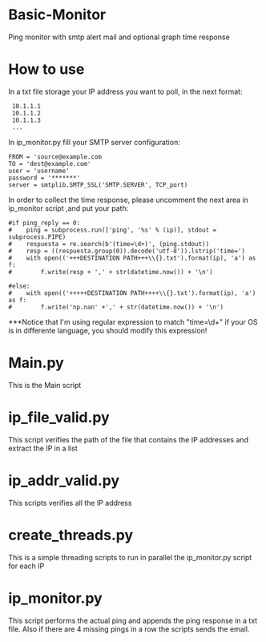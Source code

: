 # Basic-Monitor
Ping monitor with smtp alert mail and optional graph time response

# How to use
In a txt file storage your IP address you want to poll, in the next format:

     10.1.1.1
     10.1.1.2
     10.1.1.3
     ...

In ip_monitor.py fill your SMTP server configuration:

    FROM = 'source@example.com
    TO = 'dest@example.com'
    user = 'username'
    password = '*******'
    server = smtplib.SMTP_SSL('SMTP.SERVER', TCP_port)

In order to collect the time response, please uncomment the next area in ip_monitor script ,and put your path:

    #if ping_reply == 0:
    #    ping = subprocess.run(['ping', '%s' % (ip)], stdout = subprocess.PIPE)
    #    respuesta = re.search(b'(time=\d+)', (ping.stdout))
    #    resp = ((respuesta.group(0)).decode('utf-8')).lstrip('time=')
    #    with open(('+++DESTINATION PATH+++\\{}.txt').format(ip), 'a') as f:
    #        f.write(resp + ',' + str(datetime.now()) + '\n')

    #else:
    #    with open(('+++++DESTINATION PATH++++\\{}.txt').format(ip), 'a') as f:
    #        f.write('np.nan' +',' + str(datetime.now()) + '\n')

***Notice that I'm using regular expression to match "time=\d+" if your OS is in differente language, you should modify this expression!

# Main.py
This is the Main script

# ip_file_valid.py
This script verifies the path of the file that contains the IP addresses and extract the IP in a list

# ip_addr_valid.py
This scripts verifies all the IP address

# create_threads.py
This is a simple threading scripts to run in parallel the ip_monitor.py script for each IP

# ip_monitor.py
This script performs the actual ping and appends the ping response in a txt file. Also if there are 4 missing pings in a row the scripts sends the email.


